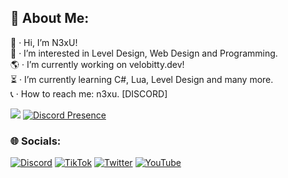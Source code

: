 ## 💫 About Me:
👋 · Hi, I’m N3xU!<br>📂 · I’m interested in Level Design, Web Design and Programming.<br>🌎 · I’m currently working on velobitty.dev!<br>⏳ · I’m currently learning C#, Lua, Level Design and many more.<br>📞 · How to reach me: n3xu. [DISCORD]

[![](https://visitcount.itsvg.in/api?id=n3xuuu&icon=2&color=12)](https://visitcount.itsvg.in)
[![Discord Presence](https://lanyard.cnrad.dev/api/209311526652215297)](https://discord.com/users/209311526652215297)

### 🌐 Socials:
[![Discord](https://img.shields.io/badge/Discord-%237289DA.svg?logo=discord&logoColor=white)](https://discord.gg/fivehub) [![TikTok](https://img.shields.io/badge/TikTok-%23000000.svg?logo=TikTok&logoColor=white)](https://tiktok.com/@n3xu.dev) [![Twitter](https://img.shields.io/badge/Twitter-%231DA1F2.svg?logo=Twitter&logoColor=white)](https://twitter.com/N3xU15) [![YouTube](https://img.shields.io/badge/YouTube-%23FF0000.svg?logo=YouTube&logoColor=white)](https://youtube.com/@n3xu447) 
